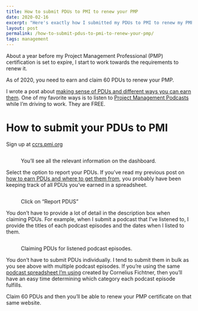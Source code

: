 ```yaml
---
title: How to submit PDUs to PMI to renew your PMP
date: 2020-02-16
excerpt: "Here's exactly how I submitted my PDUs to PMI to renew my PMP (Project Management Professional) certificate in 2020."
layout: post
permalink: /how-to-submit-pdus-to-pmi-to-renew-your-pmp/
tags: management
---
```


About a year before my Project Management Professional (PMP) certification is set to expire, I start to work towards the requirements to renew it.

As of 2020, you need to earn and claim 60 PDUs to renew your PMP.

I wrote a post about [making sense of PDUs and different ways you can earn them](https://nikitakazakov.com/how-i-renewed-my-pmp-certification/). One of my favorite ways is to listen to [Project Management Podcasts](https://www.project-management-podcast.com/podcast-episodes/) while I&#8217;m driving to work. They are FREE.

# How to submit your PDUs to PMI

Sign up at [ccrs.pmi.org](https://ccrs.pmi.org)<figure class="wp-block-image size-large">

<img src="https://nikitakazakov.com/wp-content/uploads/2020/02/pmi_ccrs-1024x544.jpg" alt="" class="wp-image-6864" srcset="https://nikitakazakov.com/wp-content/uploads/2020/02/pmi_ccrs-1024x544.jpg 1024w, https://nikitakazakov.com/wp-content/uploads/2020/02/pmi_ccrs-300x159.jpg 300w, https://nikitakazakov.com/wp-content/uploads/2020/02/pmi_ccrs-768x408.jpg 768w, https://nikitakazakov.com/wp-content/uploads/2020/02/pmi_ccrs-1536x816.jpg 1536w, https://nikitakazakov.com/wp-content/uploads/2020/02/pmi_ccrs-2048x1088.jpg 2048w" sizes="(max-width: 1024px) 100vw, 1024px" /> <figcaption>You&#8217;ll see all the relevant information on the dashboard.</figcaption></figure> 

Select the option to report your PDUs. If you&#8217;ve read my previous post on [how to earn PDUs and where to get them from](https://nikitakazakov.com/how-i-renewed-my-pmp-certification/), you probably have been keeping track of all PDUs you&#8217;ve earned in a spreadsheet.<figure class="wp-block-image size-large">

<img src="https://nikitakazakov.com/wp-content/uploads/2020/02/pmi_report_pdus-1024x637.jpg" alt="" class="wp-image-6865" srcset="https://nikitakazakov.com/wp-content/uploads/2020/02/pmi_report_pdus-1024x637.jpg 1024w, https://nikitakazakov.com/wp-content/uploads/2020/02/pmi_report_pdus-300x187.jpg 300w, https://nikitakazakov.com/wp-content/uploads/2020/02/pmi_report_pdus-768x478.jpg 768w, https://nikitakazakov.com/wp-content/uploads/2020/02/pmi_report_pdus.jpg 1186w" sizes="(max-width: 1024px) 100vw, 1024px" /> <figcaption>Click on &#8220;Report PDUS&#8221;</figcaption></figure> 

You don&#8217;t have to provide a lot of detail in the description box when claiming PDUs. For example, when I submit a podcast that I&#8217;ve listened to, I provide the titles of each podcast episodes and the dates when I listed to them.<figure class="wp-block-image size-large">

<img src="https://nikitakazakov.com/wp-content/uploads/2020/02/pmi_podcast_list_-1024x438.jpg" alt="" class="wp-image-6867" srcset="https://nikitakazakov.com/wp-content/uploads/2020/02/pmi_podcast_list_-1024x438.jpg 1024w, https://nikitakazakov.com/wp-content/uploads/2020/02/pmi_podcast_list_-300x128.jpg 300w, https://nikitakazakov.com/wp-content/uploads/2020/02/pmi_podcast_list_-768x329.jpg 768w, https://nikitakazakov.com/wp-content/uploads/2020/02/pmi_podcast_list_.jpg 1398w" sizes="(max-width: 1024px) 100vw, 1024px" /> <figcaption>Claiming PDUs for listened podcast episodes.</figcaption></figure> 

You don&#8217;t have to submit PDUs individually. I tend to submit them in bulk as you see above with multiple podcast episodes. If you&#8217;re using the same [podcast spreadsheet I&#8217;m using](https://docs.google.com/spreadsheets/d/1zYKe_f7YJYrAoNXTMPf9pQqmx8NsCZqVgkS_SoYPLTI/edit#gid=0) created by Cornelius Fichtner, then you&#8217;ll have an easy time determining which category each podcast episode fulfills.

Claim 60 PDUs and then you&#8217;ll be able to renew your PMP certificate on that same website.